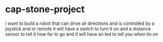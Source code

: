# cap-stone-project   
i want to build a robot that can drive all directions and is controlled by a joystick and or remote it will have a switch to turn it on and  a distance sensor to tell it how far to go  and it will have an led to tell you when its on 

